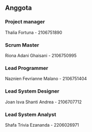 ## Anggota

### Project manager
Thalia Fortuna - 2106751890
### Scrum Master
Riona Adani Ghaisani - 2106750995
### Lead Programmer
Naznien Fevrianne Malano - 2106751404
### Lead System Designer
Joan Isva Shanti Andrea - 2106707712
### Lead System Analyst
Shafa Trivia Ezananda - 2206026971